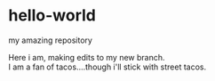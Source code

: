 # hello-world
my amazing repository

Here i am, making edits to my new branch.  
I am a fan of tacos....though i'll stick with street tacos.
